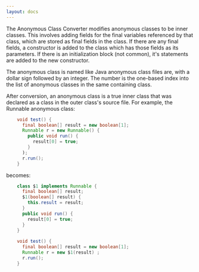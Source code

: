 ```yaml
---
layout: docs
---
```


The Anonymous Class Converter modifies anonymous classes to be inner classes.  This involves adding fields for the final variables referenced by that class, which are stored as final fields in the class.  If there are any final fields, a constructor is added to the class which has those fields as its parameters.  If there is an initialization block (not common), it's statements are added to the new constructor.

The anonymous class is named like Java anonymous class files are, with a dollar sign followed by an integer.  The number is the one-based index into the list of anonymous classes in the same containing class.

After conversion, an anonymous class is a true inner class that was declared as a class in the outer class's source file.  For example, the Runnable anonymous class:
```java
    void test() {
      final boolean[] result = new boolean[1];
      Runnable r = new Runnable() {
        public void run() {
          result[0] = true;
        }
      );
      r.run();
    }
```
becomes:
```java
    class $1 implements Runnable {
      final boolean[] result;
      $1(boolean[] result) {
        this.result = result;
      }
      public void run() {
        result[0] = true;
      }
    }
    
    void test() {
      final boolean[] result = new boolean[1];
      Runnable r = new $1(result) ;
      r.run();
    }
```
